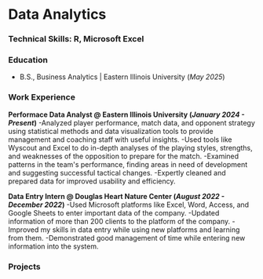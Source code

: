 # Data Analytics 

### Technical Skills: R, Microsoft Excel

### Education
- B.S., Business Analytics | Eastern Illinois University (_May 2025_)

### Work Experience
**Performace Data Analyst @ Eastern Illinois University (_January 2024 - Present_)**
-Analyzed player performance, match data, and opponent strategy using statistical methods and data visualization tools to provide management and coaching staff with useful insights.
-Used tools like Wyscout and Excel to do in-depth analyses of the playing styles, strengths, and weaknesses of the opposition to prepare for the match.
-Examined patterns in the team's performance, finding areas in need of development and suggesting successful tactical changes.
-Expertly cleaned and prepared data for improved usability and efficiency.

**Data Entry Intern @ Douglas Heart Nature Center (_August 2022 - December 2022_)**
-Used Microsoft platforms like Excel, Word, Access, and Google Sheets to enter important data of the company.
-Updated information of more than 200 clients to the platform of the company.
-Improved my skills in data entry while using new platforms and learning from them.
-Demonstrated good management of time while entering new information into the system.

### Projects
